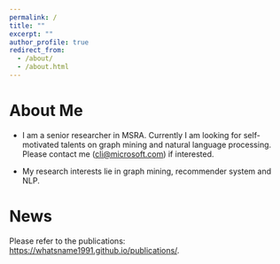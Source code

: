 ```yaml
---
permalink: /
title: ""
excerpt: ""
author_profile: true
redirect_from: 
  - /about/
  - /about.html
---
```


# About Me
* I am a senior researcher in MSRA. Currently I am looking for self-motivated talents on graph mining and natural language processing. Please contact me (cli@microsoft.com) if interested. 

* My research interests lie in graph mining, recommender system and NLP. 

# News

Please refer to the publications: https://whatsname1991.github.io/publications/. 
